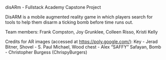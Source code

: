 disARm - Fullstack Academy Capstone Project

DisARM is a mobile augmented reality game in which players search for tools to help them disarm a ticking bomb before time runs out.

Team members:
Frank Compston, Joy Grunklee, Colleen Risso, Kristi Kelly

Credits for AR images (accessed at https://poly.google.com/):
Key - Jerad Bitner, 
Shovel - S. Paul Michael, 
Wood chest - Alex “SAFFY” Safayan, 
Bomb - Christopher Burgess (ChrispyBurgers)
